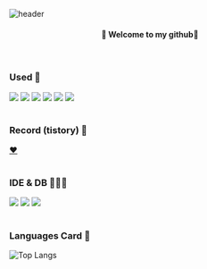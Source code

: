  ![header](https://capsule-render.vercel.app/api?type=cylinder&color=auto&height=100&section=header&text=soozya&fontSize=70)

<div align="center"> 
  
#### :seedling: Welcome to my github:rocket:
</div>
<br>
<div>

### Used :speech_balloon:
<img src="https://img.shields.io/badge/HTML-239120?style=for-the-badge&logo=html5&logoColor=white">
<img src="https://img.shields.io/badge/CSS3-1572B6?style=for-the-badge&logo=css3&logoColor=white">
<img src="https://img.shields.io/badge/JavaScript-F7DF1E?style=for-the-badge&logo=JavaScript&logoColor=white">
<img src="https://img.shields.io/badge/Java-ED8B00?style=for-the-badge&logo=openjdk&logoColor=white">
<img src="https://img.shields.io/badge/Spring-6DB33F?style=for-the-badge&logo=spring&logoColor=white">
<img src="https://img.shields.io/badge/Oracle-F80000?style=for-the-badge&logo=oracle&logoColor=black">
<br><br>

### Record (tistory) :memo:
[:heart:](https://soozya.tistory.com/)
<br><br>

### IDE & DB 👩🏻‍💻
<img src="https://img.shields.io/badge/Eclipse-2C2255?style=for-the-badge&logo=eclipse&logoColor=white">
<img src="https://img.shields.io/badge/Visual_Studio_Code-0078D4?style=for-the-badge&logo=visual%20studio%20code&logoColor=white">
<img src="https://img.shields.io/badge/Oracle-F80000?style=for-the-badge&logo=Oracle&logoColor=white">
<br><br>

### Languages Card  :eyes:
![Top Langs](https://github-readme-stats.vercel.app/api/top-langs/?username=soozya&langs_count=8)
</div>
